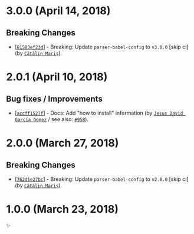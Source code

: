 # 3.0.0 (April 14, 2018)

## Breaking Changes

* [[`81583ef23d`](https://github.com/sonarwhal/sonarwhal/commit/81583ef23d9d8a961b62644736cc51e59d3d98b2)] - Breaking: Update `parser-babel-config` to `v3.0.0` [skip ci] (by [`Cătălin Mariș`](https://github.com/alrra)).


# 2.0.1 (April 10, 2018)

## Bug fixes / Improvements

* [[`accff1527f`](https://github.com/sonarwhal/sonarwhal/commit/accff1527f07e4cb932cb79bf90ceadacbef0620)] - Docs: Add "how to install" information (by [`Jesus David García Gomez`](https://github.com/sarvaje) / see also: [`#958`](https://github.com/sonarwhal/sonarwhal/issues/958)).


# 2.0.0 (March 27, 2018)

## Breaking Changes

* [[`762d1e27bc`](https://github.com/sonarwhal/sonarwhal/commit/762d1e27bc28f11d9eca984a74f3f2646e01e173)] - Breaking: Update `parser-babel-config` to `v2.0.0` [skip ci] (by [`Cătălin Mariș`](https://github.com/alrra)).


# 1.0.0 (March 23, 2018)

✨
